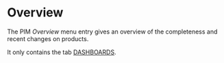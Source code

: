 # Overview

The PIM *Overview* menu entry gives an overview of the completeness and recent changes on products.

It only contains the tab [DASHBOARDS](01a_Overview.md).
